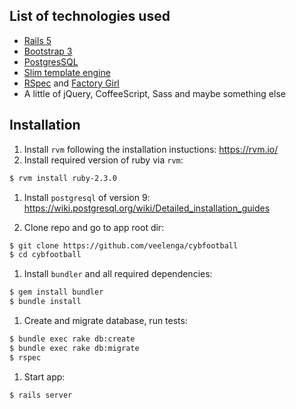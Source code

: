 ## List of technologies used

  - [Rails 5](https://github.com/rails/rails)
  - [Bootstrap 3](https://github.com/twbs/bootstrap-sass)
  - [PostgresSQL](https://www.postgresql.org/)
  - [Slim template engine](http://slim-lang.com/)
  - [RSpec](http://rspec.info/) and [Factory Girl](https://github.com/thoughtbot/factory_girl/wiki)
  - A little of jQuery, CoffeeScript, Sass and maybe something else

## Installation

  1. Install `rvm` following the installation instuctions: https://rvm.io/
  1. Install required version of ruby via `rvm`:

  ```sh
  $ rvm install ruby-2.3.0
  ```

  1. Install `postgresql` of version 9: https://wiki.postgresql.org/wiki/Detailed_installation_guides

  1. Clone repo and go to app root dir:

  ```sh
  $ git clone https://github.com/veelenga/cybfootball
  $ cd cybfootball
  ```

  1. Install `bundler` and all required dependencies:

  ```sh
  $ gem install bundler
  $ bundle install
  ```

  1. Create and migrate database, run tests:

  ```sh
  $ bundle exec rake db:create
  $ bundle exec rake db:migrate
  $ rspec
  ```

  1. Start app:

  ```sh
  $ rails server
  ```
